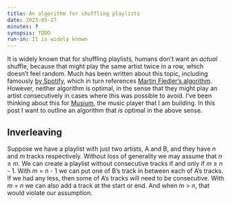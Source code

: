 ```yaml
---
title: An algorithm for shuffling playlists
date: 2023-05-27
minutes: ?
synopsis: TODO
run-in: It is widely known
---
```


It is widely known that for shuffling playlists,
humans don’t want an _actual_ shuffle,
because that might play the same artist twice in a row,
which doesn’t feel random.
Much has been written about this topic,
including famously [by Spotify][spotify],
which in turn references [Martin Fiedler’s algorithm][martin].
However, neither algorithm is optimal,
in the sense that they might play an artist consecutively
in cases where this was possible to avoid.
I’ve been thinking about this for [Musium][musium],
the music player that I am building.
In this post I want to outline an algorithm that _is_ optimal in the above sense.

[martin]: https://keyj.emphy.de/balanced-shuffle/
[spotify]: https://engineering.atspotify.com/2014/02/how-to-shuffle-songs/
[musium]: https://github.com/ruuda/musium

Inverleaving
------------
Suppose we have a playlist with just two artists, A and B,
and they have _n_ and _m_ tracks respectively.
Without loss of generality we may assume that _n_ ≥ _m_.
We can create a playlist without consecutive tracks
if and only if _m_ ≥ _n_ - 1.
With _m_ = _n_ - 1
we can put one of B’s track in between each of A’s tracks.
If we had any less,
then some of A’s tracks will need to be consecutive.
With _m_ = _n_ we can also add a track at the start or end.
And when _m_ > _n_, that would violate our assumption.
